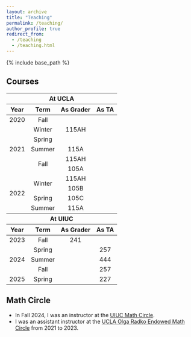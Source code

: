 ```yaml
---
layout: archive
title: "Teaching"
permalink: /teaching/
author_profile: true
redirect_from:
  - /teaching
  - /teaching.html
---
```


{% include base_path %}

Courses
------

<table>
    <thead>
        <tr>
            <th colspan=4 style="text-align:center">At UCLA</th>
        </tr>
    </thead>
  <thead>
        <tr>
            <th style="text-align:center">Year</th>
            <th style="text-align:center">Term</th>
            <th style="text-align:center">As Grader</th>
            <th style="text-align:center">As TA</th>
        </tr>
    </thead>
    <tbody style="text-align:center">
        <tr>
            <td>2020</td>
            <td>Fall</td>
            <td rowspan=3 title = "Honors Linear Algebra">115AH</td>
            <td rowspan=10></td>
        </tr>
        <tr>
            <td rowspan = 5>2021</td>
            <td>Winter</td>
        </tr>
        <tr>
            <td>Spring</td>
        </tr>
        <tr>
            <td>Summer</td>
            <td title = "Upper Division Linear Algebra">115A</td>
        </tr>
        <tr>
            <td rowspan = 2>Fall</td>
            <td title = "Honors Linear Algebra">115AH</td>
        </tr>
        <tr>
             <td title = "Mathematics for Teaching, Part I">105A</td>
        </tr>
        <tr>
            <td rowspan = 4>2022</td>
            <td rowspan = 2>Winter</td>
            <td title = "Honors Linear Algebra">115AH</td>
        </tr>
        <tr>
            <td title = "Mathematics for Teaching, Part II">105B</td>
        </tr>
        <tr>
            <td>Spring</td>
            <td title = "Mathematics for Teaching, Part III">105C</td>
        </tr>
        <tr>
            <td>Summer</td>
	    <td title = "Upper Division Linear Algebra">115A</td>
        </tr>
    </tbody>
    <thead>
        <tr>
            <th colspan=4 style="text-align:center">At UIUC</th>
        </tr>
    </thead>
    <thead>
    	<tr>
            <th style="text-align:center">Year</th>
            <th style="text-align:center">Term</th>
            <th style="text-align:center">As Grader</th>
            <th style="text-align:center">As TA</th>
    	</tr>
    </thead>
    <tbody style="text-align:center">
    	<tr>
            <td>2023</td>
            <td>Fall</td>
            <td title = "Calculus III">241</td>
            <td></td>
    	</tr>
    	<tr>
            <td rowspan = 3>2024</td>
            <td>Spring</td>
            <td rowspan = 4></td>
	    <td title = "Linear Algebra with Computational Applications">257</td>
    	</tr>
    	<tr>
            <td>Summer</td>
	    <td title = "Elementary Real Analysis">444</td>
    	</tr>
	<tr>
            <td>Fall</td>
	    <td title = "Linear Algebra with Computational Applications">257</td>
    	</tr>
	<tr>
            <td>2025</td>
            <td>Spring</td>
            <td title = "Linear Algebra for Data Science">227</td>
    	</tr>
    </tbody>
</table>

Math Circle
------
* In Fall 2024, I was an instructor at the [UIUC Math Circle](https://zqsong2.web.illinois.edu/mathcircle.html).
* I was an assistant instructor at the [UCLA Olga Radko Endowed Math Circle](https://circles.math.ucla.edu/circles/) from 2021 to 2023. 
